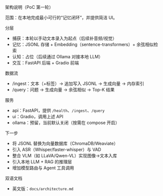 架构说明（PoC 第一轮）

范围：在本地完成最小可行的“记忆闭环”，并提供简洁 UI。

分层
- 捕获：本轮以手动文本录入为起点（后续补音频/视觉）
- 记忆：JSONL 存储 + Embedding（sentence-transformers）+ 余弦相似检索
- 认知：占位（后续通过 Ollama 对接本地 LLM）
- 交互：FastAPI 后端 + Gradio 前端

数据流
- /ingest：文本（+标签）→ 追加写入 JSONL → 生成向量 → 内存索引
- /query：问题 → 生成向量 → 余弦相似 → Top-K 结果

服务
- api：FastAPI，提供 `/health`、`/ingest`、`/query`
- ui：Gradio，调用上述 API
- ollama：预留，当前默认关闭（按需在 compose 开启）

下一步
- 将 JSONL 替换为向量数据库（ChromaDB/Weaviate）
- 引入 ASR（Whisper/faster-whisper）与 VAD
- 整合 VLM（如 LLaVA/Qwen-VL）实现图像→文本入库
- 引入本地 LLM + RAG 的推理层
- 增加模型路由与 Agent 工具调用

双语文档
- 英文版：`docs/architecture.md`
